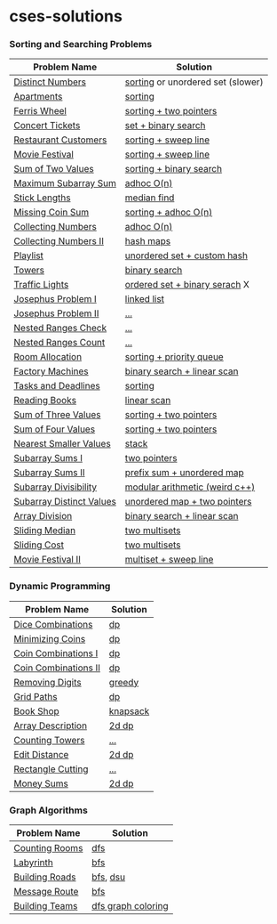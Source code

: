 # cses-solutions

### Sorting and Searching Problems


| Problem Name                                                             | Solution                                                                                    |
|--------------------------------------------------------------------------|------------------------------------------------------------------------------------------------|
| [Distinct Numbers](https://cses.fi/problemset/task/1621)                 | [sorting](sorting-and-searching/1621-distinct-numbers.cpp) or unordered set (slower)           |
| [Apartments](https://cses.fi/problemset/task/1084)                       | [sorting](sorting-and-searching/1084-apartments.cpp)                                           |
| [Ferris Wheel](https://cses.fi/problemset/task/1090)                     | [sorting + two pointers](sorting-and-searching/1090-ferris-wheel.cpp)                          |
| [Concert Tickets](https://cses.fi/problemset/task/1091)                  | [set + binary search](sorting-and-searching/1091-concert-tickets.cpp)                          |
| [Restaurant Customers](https://cses.fi/problemset/task/1619)             | [sorting + sweep line](sorting-and-searching/1619-restaurant-customers.cpp)                    |
| [Movie Festival](https://cses.fi/problemset/task/1629)                   | [sorting + sweep line](sorting-and-searching/1629-movie-festival.cpp)                          |
| [Sum of Two Values](https://cses.fi/problemset/task/1640)                | [sorting + binary search](sorting-and-searching/1640-sum-of-two-values.cpp)                    |
| [Maximum Subarray Sum](https://cses.fi/problemset/task/1643)             | [adhoc O(n)](sorting-and-searching/1643-maximum-subarray-sum.cpp)                              |
| [Stick Lengths](https://cses.fi/problemset/task/1074)                    | [median find](sorting-and-searching/1074-stick-lengths.cpp)                                    |
| [Missing Coin Sum](https://cses.fi/problemset/task/2183)                 | [sorting + adhoc O(n)](sorting-and-searching/2183-missing-coin-sum.cpp)                        |
| [Collecting Numbers](https://cses.fi/problemset/task/2216)               | [adhoc O(n)](sorting-and-searching/2216-collecting-numbers.cpp)                                |
| [Collecting Numbers II](https://cses.fi/problemset/task/2217)            | [hash maps](sorting-and-searching/2217-collecting-numbers-ii.cpp)                              |
| [Playlist](https://cses.fi/problemset/task/1141)                         | [unordered set + custom hash](sorting-and-searching/1141-playlist.cpp)                         |
| [Towers](https://cses.fi/problemset/task/1073)                           | [binary search](sorting-and-searching/1073-towers.cpp)                                         |
| [Traffic Lights](https://cses.fi/problemset/task/1163)                   | [ordered set + binary serach](sorting-and-searching/1163-traffic-lights.cpp) X                 |
| [Josephus Problem I](https://cses.fi/problemset/task/2162)               | [linked list](sorting-and-searching/2162-josephus-problem-i.cpp)                               |
| [Josephus Problem II](https://cses.fi/problemset/task/2163)              | [...](sorting-and-searching/)                                                                  |
| [Nested Ranges Check](https://cses.fi/problemset/task/2168)              | [...](sorting-and-searching/)                                                                  |
| [Nested Ranges Count](https://cses.fi/problemset/task/2169)              | [...](sorting-and-searching/)                                                                  |
| [Room Allocation](https://cses.fi/problemset/task/1164)                  | [sorting + priority queue](sorting-and-searching/1164-room-allocation.cpp)                     |
| [Factory Machines](https://cses.fi/problemset/task/1620)                 | [binary search + linear scan](sorting-and-searching/1620-factory-machines.cpp)                 |
| [Tasks and Deadlines](https://cses.fi/problemset/task/1630)              | [sorting](sorting-and-searching/1630-tasks-and-deadlines.cpp)                                  |
| [Reading Books](https://cses.fi/problemset/task/1631)                    | [linear scan](sorting-and-searching/1631-reading-books.cpp)                                    |
| [Sum of Three Values](https://cses.fi/problemset/task/1641)              | [sorting + two pointers](sorting-and-searching/1641-sum-of-three-values.cpp)                   |
| [Sum of Four Values](https://cses.fi/problemset/task/1642)               | [sorting + two pointers](sorting-and-searching/1642-sum-of-four-values.cpp)                    |
| [Nearest Smaller Values](https://cses.fi/problemset/task/1645)           | [stack](sorting-and-searching/1645-nearest-smaller-values.cpp)                                 |
| [Subarray Sums I](https://cses.fi/problemset/task/1660)                  | [two pointers](sorting-and-searching/1660-subarray-sums-i.cpp)                                 |
| [Subarray Sums II](https://cses.fi/problemset/task/1661)                 | [prefix sum + unordered map](sorting-and-searching/1661-subarray-sums-ii.cpp)                  |
| [Subarray Divisibility](https://cses.fi/problemset/task/1662)            | [modular arithmetic (weird c++)](sorting-and-searching/1662-subarray-divisibility.cpp)         |
| [Subarray Distinct Values](https://cses.fi/problemset/task/2428)         | [unordered map + two pointers](sorting-and-searching/2428-subarray-distinct-values.cpp)        |
| [Array Division](https://cses.fi/problemset/task/1085)                   | [binary search + linear scan](sorting-and-searching/1085-array-division.cpp)                   |
| [Sliding Median](https://cses.fi/problemset/task/1076)                   | [two multisets](sorting-and-searching/1076-sliding-median.cpp)                                 |
| [Sliding Cost](https://cses.fi/problemset/task/1076)                     | [two multisets](sorting-and-searching/1077-sliding-cost.cpp)                                   |
| [Movie Festival II](https://cses.fi/problemset/task/1076)                | [multiset + sweep line](sorting-and-searching/1632-movie-festival-ii.cpp)                      |


### Dynamic Programming

| Problem Name                                                  | Solution                                                                |
|---------------------------------------------------------------|-------------------------------------------------------------------------|
| [Dice Combinations](https://cses.fi/problemset/task/1633/)    | [dp](dynamic-programming/1633-dice-combinations.cpp)                    |
| [Minimizing Coins](https://cses.fi/problemset/task/1634/)     | [dp](dynamic-programming/1634-minimizing-coins.cpp)                     |
| [Coin Combinations I](https://cses.fi/problemset/task/1635/)  | [dp](dynamic-programming/1635-coin-combinations-i.cpp)                  |
| [Coin Combinations II](https://cses.fi/problemset/task/1635/) | [dp](dynamic-programming/1636-coin-combinations-ii.cpp)                 |
| [Removing Digits](https://cses.fi/problemset/task/1635/)      | [greedy](dynamic-programming/1637-removing-digits.cpp)                  |
| [Grid Paths](https://cses.fi/problemset/task/1638/)           | [dp](dynamic-programming/1638-grid-paths.cpp)                           |
| [Book Shop](https://cses.fi/problemset/task/1158/)            | [knapsack](dynamic-programming/1158-book-shop.cpp)                      |
| [Array Description](https://cses.fi/problemset/task/1746/)    | [2d dp](dynamic-programming/1746-array-description.cpp)                 |
| [Counting Towers](https://cses.fi/problemset/task/2413/)      | [...](#)                                                                |
| [Edit Distance](https://cses.fi/problemset/task/1639/)        | [2d dp](dynamic-programming/1639-edit-distance.cpp)                     |
| [Rectangle Cutting](https://cses.fi/problemset/task/1744/)    | [...](#)                                                                |
| [Money Sums](https://cses.fi/problemset/task/1745/)           | [2d dp](dynamic-programming/1745-money-sums.cpp)                        |


### Graph Algorithms

| Problem Name                                                  | Solution                                                                                                 |
|---------------------------------------------------------------|----------------------------------------------------------------------------------------------------------|
| [Counting Rooms](https://cses.fi/problemset/task/1192/)       | [dfs](graph-algorithms/1192-counting-rooms.cpp)                                                          |
| [Labyrinth](https://cses.fi/problemset/task/1193/)            | [bfs](graph-algorithms/1193-labyrinth.cpp)                                                               |
| [Building Roads](https://cses.fi/problemset/task/1666/)       | [bfs](graph-algorithms/1666-building-roads-bfs.cpp), [dsu](graph-algorithms/1666-building-roads-dsu.cpp) |
| [Message Route](https://cses.fi/problemset/task/1667/)        | [bfs](graph-algorithms/1667-message-route.cpp)                                                           |
| [Building Teams](https://cses.fi/problemset/task/1668/)       | [dfs graph coloring](graph-algorithms/1668-building-teams.cpp)                                           |






